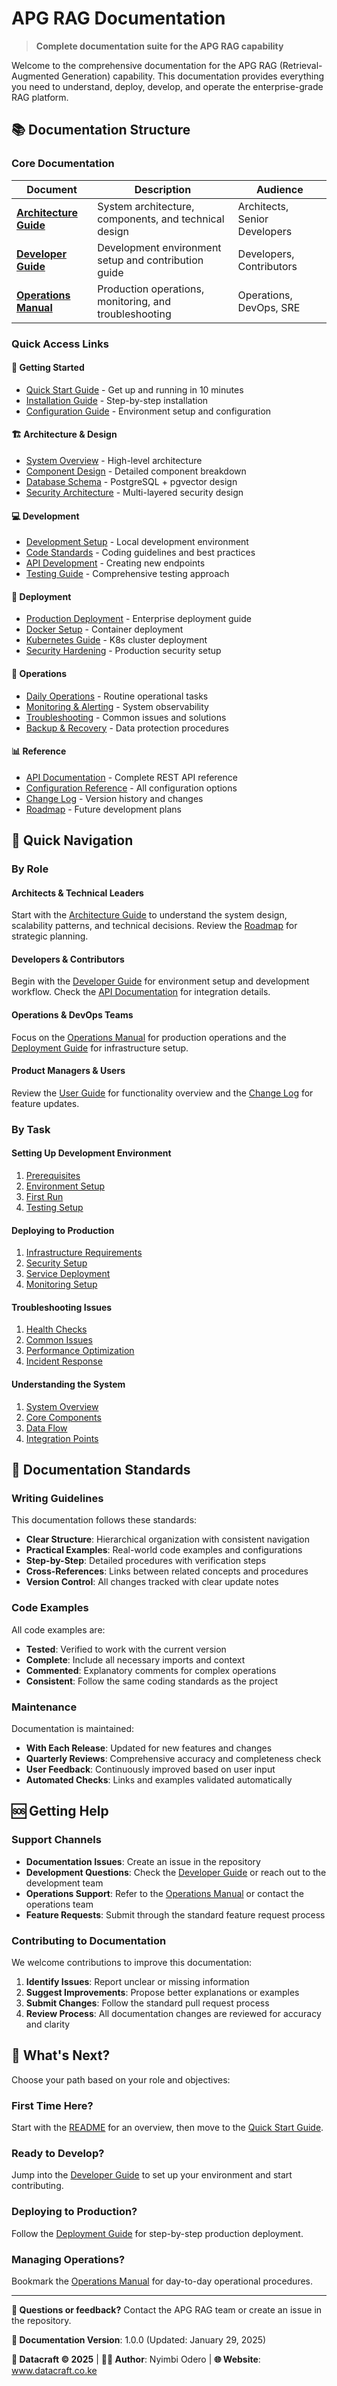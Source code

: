 # APG RAG Documentation

> **Complete documentation suite for the APG RAG capability**

Welcome to the comprehensive documentation for the APG RAG (Retrieval-Augmented Generation) capability. This documentation provides everything you need to understand, deploy, develop, and operate the enterprise-grade RAG platform.

## 📚 Documentation Structure

### Core Documentation

| Document | Description | Audience |
|----------|-------------|----------|
| **[Architecture Guide](architecture.md)** | System architecture, components, and technical design | Architects, Senior Developers |
| **[Developer Guide](developer_guide.md)** | Development environment setup and contribution guide | Developers, Contributors |
| **[Operations Manual](operations_manual.md)** | Production operations, monitoring, and troubleshooting | Operations, DevOps, SRE |

### Quick Access Links

#### 🚀 **Getting Started**
- [Quick Start Guide](../README.md#quick-start) - Get up and running in 10 minutes
- [Installation Guide](../DEPLOYMENT_GUIDE.md#quick-start-deployment) - Step-by-step installation
- [Configuration Guide](../user_guide.md#configuration) - Environment setup and configuration

#### 🏗️ **Architecture & Design**
- [System Overview](architecture.md#system-architecture-overview) - High-level architecture
- [Component Design](architecture.md#core-components) - Detailed component breakdown
- [Database Schema](architecture.md#database-architecture) - PostgreSQL + pgvector design
- [Security Architecture](architecture.md#security-architecture) - Multi-layered security design

#### 💻 **Development**
- [Development Setup](developer_guide.md#development-environment-setup) - Local development environment
- [Code Standards](developer_guide.md#code-standards-and-conventions) - Coding guidelines and best practices
- [API Development](developer_guide.md#api-development) - Creating new endpoints
- [Testing Guide](developer_guide.md#testing-framework) - Comprehensive testing approach

#### 🚀 **Deployment**
- [Production Deployment](../DEPLOYMENT_GUIDE.md#enterprise-production-deployment) - Enterprise deployment guide
- [Docker Setup](../DEPLOYMENT_GUIDE.md#quick-start-deployment) - Container deployment
- [Kubernetes Guide](../DEPLOYMENT_GUIDE.md#kubernetes-deployment) - K8s cluster deployment
- [Security Hardening](../DEPLOYMENT_GUIDE.md#security-hardening) - Production security setup

#### 🔧 **Operations**
- [Daily Operations](operations_manual.md#daily-operations-checklist) - Routine operational tasks
- [Monitoring & Alerting](operations_manual.md#monitoring-and-alerting) - System observability
- [Troubleshooting](operations_manual.md#troubleshooting-guide) - Common issues and solutions
- [Backup & Recovery](operations_manual.md#backup-and-recovery) - Data protection procedures

#### 📊 **Reference**
- [API Documentation](../api_documentation.md) - Complete REST API reference
- [Configuration Reference](../.env.example) - All configuration options
- [Change Log](../CHANGELOG.md) - Version history and changes
- [Roadmap](../ROADMAP.md) - Future development plans

## 🎯 Quick Navigation

### By Role

#### **Architects & Technical Leaders**
Start with the [Architecture Guide](architecture.md) to understand the system design, scalability patterns, and technical decisions. Review the [Roadmap](../ROADMAP.md) for strategic planning.

#### **Developers & Contributors**
Begin with the [Developer Guide](developer_guide.md) for environment setup and development workflow. Check the [API Documentation](../api_documentation.md) for integration details.

#### **Operations & DevOps Teams**
Focus on the [Operations Manual](operations_manual.md) for production operations and the [Deployment Guide](../DEPLOYMENT_GUIDE.md) for infrastructure setup.

#### **Product Managers & Users**
Review the [User Guide](../user_guide.md) for functionality overview and the [Change Log](../CHANGELOG.md) for feature updates.

### By Task

#### **Setting Up Development Environment**
1. [Prerequisites](developer_guide.md#prerequisites)
2. [Environment Setup](developer_guide.md#development-environment-setup)
3. [First Run](developer_guide.md#run-development-server)
4. [Testing Setup](developer_guide.md#testing-framework)

#### **Deploying to Production**
1. [Infrastructure Requirements](../DEPLOYMENT_GUIDE.md#prerequisites)
2. [Security Setup](../DEPLOYMENT_GUIDE.md#security-hardening)
3. [Service Deployment](../DEPLOYMENT_GUIDE.md#deploy-with-docker-compose)
4. [Monitoring Setup](../DEPLOYMENT_GUIDE.md#monitoring--observability)

#### **Troubleshooting Issues**
1. [Health Checks](operations_manual.md#daily-operations-checklist)
2. [Common Issues](operations_manual.md#common-issues-and-solutions)
3. [Performance Optimization](operations_manual.md#performance-optimization)
4. [Incident Response](operations_manual.md#incident-response)

#### **Understanding the System**
1. [System Overview](architecture.md#system-architecture-overview)
2. [Core Components](architecture.md#core-components)
3. [Data Flow](architecture.md#technical-architecture)
4. [Integration Points](architecture.md#integration-architecture)

## 📖 Documentation Standards

### Writing Guidelines

This documentation follows these standards:

- **Clear Structure**: Hierarchical organization with consistent navigation
- **Practical Examples**: Real-world code examples and configurations  
- **Step-by-Step**: Detailed procedures with verification steps
- **Cross-References**: Links between related concepts and procedures
- **Version Control**: All changes tracked with clear update notes

### Code Examples

All code examples are:
- **Tested**: Verified to work with the current version
- **Complete**: Include all necessary imports and context
- **Commented**: Explanatory comments for complex operations
- **Consistent**: Follow the same coding standards as the project

### Maintenance

Documentation is maintained:
- **With Each Release**: Updated for new features and changes
- **Quarterly Reviews**: Comprehensive accuracy and completeness check
- **User Feedback**: Continuously improved based on user input
- **Automated Checks**: Links and examples validated automatically

## 🆘 Getting Help

### Support Channels

- **Documentation Issues**: Create an issue in the repository
- **Development Questions**: Check the [Developer Guide](developer_guide.md) or reach out to the development team
- **Operations Support**: Refer to the [Operations Manual](operations_manual.md) or contact the operations team
- **Feature Requests**: Submit through the standard feature request process

### Contributing to Documentation

We welcome contributions to improve this documentation:

1. **Identify Issues**: Report unclear or missing information
2. **Suggest Improvements**: Propose better explanations or examples  
3. **Submit Changes**: Follow the standard pull request process
4. **Review Process**: All documentation changes are reviewed for accuracy and clarity

## 🎉 What's Next?

Choose your path based on your role and objectives:

### **First Time Here?**
Start with the [README](../README.md) for an overview, then move to the [Quick Start Guide](../README.md#quick-start).

### **Ready to Develop?**
Jump into the [Developer Guide](developer_guide.md) to set up your environment and start contributing.

### **Deploying to Production?**
Follow the [Deployment Guide](../DEPLOYMENT_GUIDE.md) for step-by-step production deployment.

### **Managing Operations?**
Bookmark the [Operations Manual](operations_manual.md) for day-to-day operational procedures.

---

**📧 Questions or feedback?** Contact the APG RAG team or create an issue in the repository.

**🔄 Documentation Version**: 1.0.0 (Updated: January 29, 2025)

**🏢 Datacraft © 2025** | **👨‍💻 Author**: Nyimbi Odero | **🌐 Website**: www.datacraft.co.ke